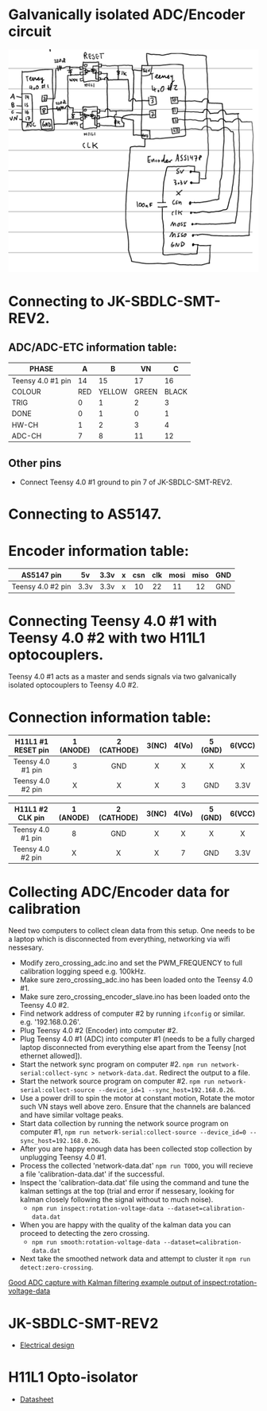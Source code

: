 # Galvanically isolated ADC/Encoder circuit

![circuit](../resources/galvanically-isolated-adc-encoder-circuit.png)


# Connecting to JK-SBDLC-SMT-REV2. 

## ADC/ADC-ETC information table:

| PHASE       | A   | B      | VN    | C     |
|-------------|-----|--------|-------|-------|
| Teensy 4.0 #1 pin         | 14  | 15     | 17    | 16    |
| COLOUR      | RED | YELLOW | GREEN | BLACK |
| TRIG        | 0   | 1      | 2     | 3     |
| DONE        | 0   | 1      | 0     | 1     |
| HW-CH       | 1   | 2      | 3     | 4     |
| ADC-CH      | 7   | 8      | 11    | 12    |

## Other pins

- Connect Teensy 4.0 #1 ground to pin 7 of JK-SBDLC-SMT-REV2.

# Connecting to AS5147.

# Encoder information table:

AS5147 pin| 5v| 3.3v| x| csn| clk| mosi| miso| GND
:-----:|:-----:|:-----:|:-----:|:-----:|:-----:|:-----:|:-----:|:-----:
Teensy 4.0 #2 pin| 3.3v| 3.3v| x| 10| 22| 11| 12| GND

# Connecting Teensy 4.0 #1 with Teensy 4.0 #2 with two H11L1 optocouplers.

Teensy 4.0 #1 acts as a master and sends signals via two galvanically isolated optocouplers to Teensy 4.0 #2. 

# Connection information table:

H11L1 #1 RESET pin| 1 (ANODE)| 2 (CATHODE)| 3(NC)| 4(Vo)| 5 (GND)| 6(VCC)
:-----:|:-----:|:-----:|:-----:|:-----:|:-----:|:-----:
Teensy 4.0 #1 pin| 3| GND| X| X| X| X
Teensy 4.0 #2 pin| X| X| X| 3| GND| 3.3V

H11L1 #2 CLK pin| 1 (ANODE)| 2 (CATHODE)| 3(NC)| 4(Vo)| 5 (GND)| 6(VCC)
:-----:|:-----:|:-----:|:-----:|:-----:|:-----:|:-----:
Teensy 4.0 #1 pin| 8| GND| X| X| X| X
Teensy 4.0 #2 pin| X| X| X| 7| GND| 3.3V

# Collecting ADC/Encoder data for calibration

Need two computers to collect clean data from this setup. One needs to be a laptop which is disconnected from everything, networking via wifi nessesary.

- Modify zero_crossing_adc.ino and set the PWM_FREQUENCY to full calibration logging speed e.g. 100kHz.
- Make sure zero_crossing_adc.ino has been loaded onto the Teensy 4.0 #1.
- Make sure zero_crossing_encoder_slave.ino has been loaded onto the Teensy 4.0 #2.
- Find network address of computer #2 by running `ifconfig` or similar. e.g. '192.168.0.26'.
- Plug Teensy 4.0 #2 (Encoder) into computer #2.
- Plug Teensy 4.0 #1 (ADC) into computer #1 (needs to be a fully charged laptop disconnected from everything else apart from the Teensy [not ethernet allowed]).
- Start the network sync program on computer #2. `npm run network-serial:collect-sync > network-data.dat`. Redirect the output to a file.
- Start the network source program on computer #2. `npm run network-serial:collect-source --device_id=1 --sync_host=192.168.0.26`.
- Use a power drill to spin the motor at constant motion, Rotate the motor such VN stays well above zero. Ensure that the channels are balanced and have similar voltage peaks.
- Start data collection by running the network source program on computer #1, `npm run network-serial:collect-source --device_id=0 --sync_host=192.168.0.26`.
- After you are happy enough data has been collected stop collection by unplugging Teensy 4.0 #1.
- Process the collected 'network-data.dat' `npm run TODO`, you will recieve a file 'calibration-data.dat' if the successful.
- Inspect the 'calibration-data.dat' file using the command and tune the kalman settings at the top (trial and error if nessesary, looking for kalman closely following the signal without to much noise).
    - `npm run inspect:rotation-voltage-data --dataset=calibration-data.dat`
- When you are happy with the quality of the kalman data you can proceed to detecting the zero crossing.
    - `npm run smooth:rotation-voltage-data --dataset=calibration-data.dat`
- Next take the smoothed network data and attempt to cluster it `npm run detect:zero-crossing`.

[Good ADC capture with Kalman filtering example output of inspect:rotation-voltage-data](inspect-zero-crossing-results.pdf)

# JK-SBDLC-SMT-REV2

- [Electrical design](../design/electrical)

# H11L1 Opto-isolator

- [Datasheet](https://www.mouser.com/datasheet/2/149/H11L1M-1010369.pdf)